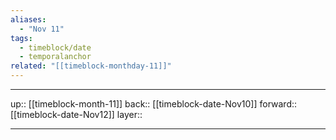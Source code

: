 ```yaml
---
aliases:
  - "Nov 11"
tags:
  - timeblock/date
  - temporalanchor
related: "[[timeblock-monthday-11]]"
---
```




***

up:: [[timeblock-month-11]]
back:: [[timeblock-date-Nov10]]
forward:: [[timeblock-date-Nov12]]
layer:: 

***

